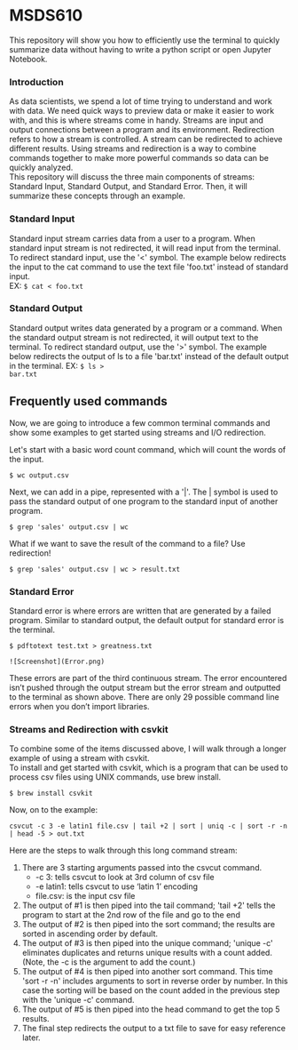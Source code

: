 # MSDS610
This repository will show you how to efficiently use the terminal to quickly summarize data without having to write a python script or open Jupyter Notebook.
### Introduction
As data scientists, we spend a lot of time trying to understand and work with data.  We need quick ways to preview data or make it easier to work with, and this is where streams come in handy.  Streams are input and output connections between a program and its environment.  Redirection refers to how a stream is controlled.  A stream can be redirected to achieve different results.  Using streams and redirection is a way to combine commands together to make more  powerful commands so data can be quickly analyzed.  
This repository will discuss the three main components of streams:  Standard Input, Standard Output, and Standard Error.  Then, it will summarize these concepts through an example.  
### Standard Input
Standard input stream carries data from a user to a program.  When standard input stream is not redirected, it will read input from the terminal.  
To redirect standard input, use the '<' symbol.  The example below redirects the input to the cat command to use the text file 'foo.txt' instead of standard input.  
EX:  <code>$ cat \< foo.txt</code>
### Standard Output
Standard output writes data generated by a program or a command. When the standard output stream is not redirected, it will output text to the terminal.
To redirect standard output, use the '>' symbol. The example below redirects the output of ls to a file 'bar.txt' instead of the default output in the terminal.
EX:  <code>$ ls > bar.txt</code>
## Frequently used commands
Now, we are going to introduce a few common terminal commands and show some examples to get started using streams and I/O redirection.  
    
Let's start with a basic word count command, which will count the words of the input.
<pre><code>$ wc output.csv</code></pre>
Next, we can add in a pipe, represented with a '|'.  The | symbol is used to pass the standard output of one program to the standard input of another program.  
<pre><code>$ grep 'sales' output.csv | wc</code></pre> 
What if we want to save the result of the command to a file?  Use redirection!  
<pre><code>$ grep 'sales' output.csv | wc > result.txt </code></pre>  
### Standard Error
Standard error is where errors are written that are generated by a failed program.  Similar to standard output, the default output for standard error is the terminal.  
<pre><code>$ pdftotext test.txt > greatness.txt </code></pre> 
    ![Screenshot](Error.png)
These errors are part of the third continuous stream. The error encountered isn’t pushed through the output stream but the error stream and outputted to the terminal as shown above. There are only 29 possible command line errors when you don’t import libraries. 
### Streams and Redirection with csvkit
To combine some of the items discussed above, I will walk through a longer example of using a stream with csvkit.  
To install and get started with csvkit, which is a program that can be used to process csv files using UNIX commands, use brew install.  
<pre><code>$ brew install csvkit</code></pre>  
Now, on to the example:
<pre><code>csvcut -c 3 -e latin1 file.csv | tail +2 | sort | uniq -c | sort -r -n | head -5 > out.txt</code></pre> 
Here are the steps to walk through this long command stream:  
1.  There are 3 starting arguments passed into the csvcut command.  
    -  -c 3: tells csvcut to look at 3rd column of csv file
    - -e latin1: tells csvcut to use ‘latin 1’ encoding
    - file.csv:  is the input csv file
2.  The output of #1 is then piped into the tail command; 'tail +2' tells the program to start at the 2nd row of the file and go to the end
3.  The output of #2 is then piped into the sort command; the results are sorted in ascending order by default.
4.  The output of #3 is then piped into the unique command; 'unique -c' eliminates duplicates and returns unique results with a count added.  (Note, the -c is the argument to add the count.)
5.  The output of #4 is then piped into another sort command.  This time 'sort -r -n' includes arguments to sort in reverse order by number.  In this case the sorting will be based on the count added in the previous step with the 'unique -c' command.
6.  The output of #5 is then piped into the head command to get the top 5 results.
7.  The final step redirects the output to a txt file to save for easy reference later.

    


